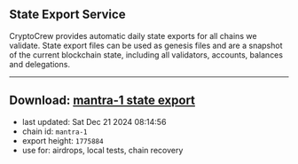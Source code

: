 ## State Export Service
CryptoCrew provides automatic daily state exports for all chains we validate. State export files can be used as genesis files and are a snapshot of the current blockchain state, including all validators, accounts, balances and delegations.

---
**Download: [mantra-1 state export](https://dl-eu2.ccvalidators.com/SERVICE/mantrachain/mantra-1_export_1775884.json)**
---

- last updated: Sat Dec 21 2024 08:14:56
- chain id: `mantra-1`
- export height: `1775884`
- use for: airdrops, local tests, chain recovery
